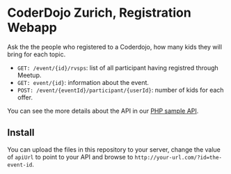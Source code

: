 # CoderDojo Zurich, Registration Webapp

Ask the the people who registered to a Coderdojo, how many kids they will bring for each topic.

- `GET: /event/{id}/rvsps`: list of all participant having registred through Meetup.
- `GET: event/{id}`: information about the event.
- `POST: /event/{eventId}/participant/{userId}`: number of kids for each offer.

You can see the more details about the API in our [PHP sample API](https://github.com/aoloe/php-coderdojozh-register-api).

## Install

You can upload the files in this repository to your server, change  the value of `apiUrl` to point to your API and browse to `http://your-url.com/?id=the-event-id`.
